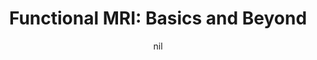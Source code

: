 ---
title: "Functional MRI: Basics and Beyond"
project_id: 
date: nil
conference_id: ""
presenters:
   - peter_bandettini
summary: "<p>32’nd Annual International Neuropsychological Meeting, Baltimore, MD</p>"
file: /assets/presentations/T147.ppt
filename: T147.ppt
layout: presentation
---